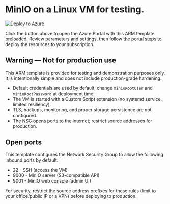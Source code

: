 # MinIO on a Linux VM for testing. 



[![Deploy to Azure](https://aka.ms/deploytoazurebutton)](https://portal.azure.com/#create/Microsoft.Template/uri/https%3A%2F%2Fraw.githubusercontent.com%2Fderdanu%2Fazure-minio-vm%2Fmaster%2Fazuredeploy.json)

Click the button above to open the Azure Portal with this ARM template preloaded. Review parameters and settings, then follow the portal steps to deploy the resources to your subscription.

## Warning — Not for production use

This ARM template is provided for testing and demonstration purposes only. It is intentionally simple and does not include production-grade hardening.

- Default credentials are used by default; change `minioRootUser` and `minioRootPassword` at deployment time.
- The VM is started with a Custom Script extension (no systemd service, limited resiliency).
- TLS, backups, monitoring, and proper storage persistence are not configured.
- The NSG opens ports to the internet; restrict source addresses for production.


## Open ports

This template configures the Network Security Group to allow the following inbound ports by default:

- 22 - SSH (access the VM)
- 9000 - MinIO server (S3-compatible API)
- 9001 - MinIO web console (admin UI)

For security, restrict the source address prefixes for these rules (limit to your office/public IP or a VPN) before deploying to production.
